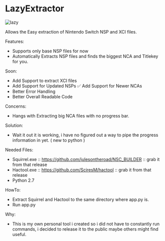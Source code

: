 # LazyExtractor

![lazy](https://user-images.githubusercontent.com/16065604/57729907-44d38c80-7665-11e9-8c07-f4d1cc3cec9c.gif)

Allows the Easy extraction of Nintendo Switch NSP and XCI files.

Features:
* Supports only base NSP files for now
* Automatically Extracts NSP files and finds the biggest NCA and Titlekey for you.

Soon:
* Add Support to extract XCI files
* Add Support for Updated NSPs
:white_check_mark: Add Support for Newer NCAs
* Better Error Handling
* Better Overall Readable Code


Concerns:
* Hangs with Extracting big NCA files with no progress bar.

Solution:
* Wait it out it is working, i have no figured out a way to pipe the progress information in yet. ( new to python )

Needed Files:
* Squirrel.exe :: https://github.com/julesontheroad/NSC_BUILDER :: grab it from that release
* Hactool.exe :: https://github.com/SciresM/hactool :: grab it from that release
* Python 2.7

HowTo:

* Extract Squirrel and Hactool to the same directory where app.py is.
* Run app.py

Why:
* This is my own personal tool i created so i did not have to constantly run commands,
i decided to release it to the public maybe others might find useful.
